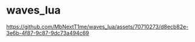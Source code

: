 # waves_lua




https://github.com/MbNextT1me/waves_lua/assets/70710273/d8ecb82e-3e6b-4f87-9c87-9dc73a494c69



